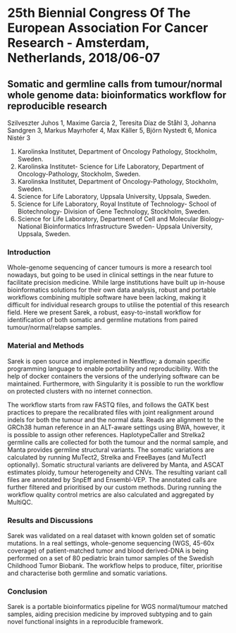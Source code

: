# 25th Biennial Congress Of The European Association For Cancer Research - Amsterdam, Netherlands, 2018/06-07

## Somatic and germline calls from tumour/normal whole genome data: bioinformatics workflow for reproducible research

Szilveszter Juhos 1,
Maxime Garcia 2,
Teresita Díaz de Ståhl 3,
Johanna Sandgren 3,
Markus Mayrhofer 4,
Max Käller 5,
Björn Nystedt 6,
Monica Nistér 3

1. Karolinska Institutet, Department of Oncology Pathology, Stockholm, Sweden.
2. Karolinska Institutet- Science for Life Laboratory, Department of Oncology-Pathology, Stockholm, Sweden.
3. Karolinska Institutet, Department of Oncology-Pathology, Stockholm, Sweden.
4. Science for Life Laboratory, Uppsala University, Uppsala, Sweden.
5. Science for Life Laboratory, Royal Institute of Technology- School of Biotechnology- Division of Gene Technology, Stockholm, Sweden.
6. Science for Life Laboratory, Department of Cell and Molecular Biology- National Bioinformatics Infrastructure Sweden- Uppsala University, Uppsala, Sweden.

### Introduction

Whole-genome sequencing of cancer tumours is more a research tool nowadays, but going to be used in clinical settings in
the near future to facilitate precision medicine.  While large institutions have built up in-house bioinformatics
solutions for their own data analysis, robust and portable workflows combining multiple software have been lacking,
making it difficult for individual research groups to utilise the potential of this research field. Here we present
Sarek, a robust, easy-to-install workflow for identification of both somatic and germline mutations from paired
tumour/normal/relapse samples.

### Material and Methods

Sarek is open source and implemented in Nextflow; a domain specific programming language to enable portability and
reproducibility. With the help of docker containers the versions of the underlying software can be maintained.
Furthermore, with Singularity it is possible to run the workflow on protected clusters with no internet connection.

The workflow starts from raw FASTQ files, and follows the GATK best practices to prepare the recalibrated files with
joint realignment around indels for both the tumour and the normal data. Reads are alignment to the GRCh38 human
reference in an ALT-aware settings using BWA, however, it is possible to assign other references. HaplotypeCaller and
Strelka2 germline calls are collected for both the tumour and the normal sample, and Manta provides germline structural
variants. The somatic variations are calculated by running MuTect2, Strelka and FreeBayes (and MuTect1 optionally).
Somatic structural variants are delivered by Manta, and ASCAT estimates ploidy, tumour heterogeneity and CNVs.  The
resulting variant call files are annotated by SnpEff and Ensembl-VEP. The annotated calls are further filtered and
prioritised by our custom methods. During running the workflow quality control metrics are also calculated and
aggregated by MultiQC.

### Results and Discussions

Sarek was validated on a real dataset with known golden set of somatic mutations. In a real settings, whole-genome
sequencing (WGS, 45-60x coverage) of patient-matched tumor and blood derived-DNA is being performed on a set of 80
pediatric brain tumor samples of the Swedish Childhood Tumor Biobank. The workflow helps to produce, filter, prioritise
and characterise both germline and somatic variations.

### Conclusion

Sarek is a portable bioinformatics pipeline for WGS normal/tumour matched samples, aiding precision medicine by improved
subtyping and to gain novel functional insights in a reproducible framework.
